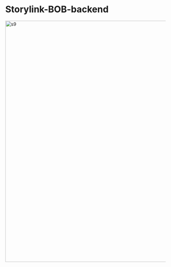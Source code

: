 # Storylink-BOB-backend

<img width="759" alt="s9" src="https://github.com/Sainikhil28/Storylink-BOB-backend/assets/96835217/ce77c69b-8415-48af-9b7b-b000712e5265">
